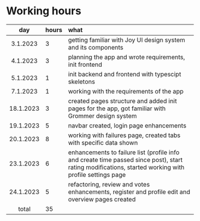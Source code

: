 # Working hours

| day | hours | what |
| :----:|:-----| :-----|
| 3.1.2023 | 3  | getting familiar with Joy UI design system and its components |
| 4.1.2023 | 3  | planning the app and wrote requirements, init frontend |
| 5.1.2023 | 1  | init backend and frontend with typescipt skeletons |
| 7.1.2023 | 1  | working with the requirements of the app |
| 18.1.2023 | 3 | created pages structure and added init pages for the app, got familiar with Grommer design system |
| 19.1.2023 | 5 | navbar created, login page enhancements |
| 20.1.2023 | 8 | working with failures page, created tabs with specific data shown |
| 23.1.2023 | 6 | enhancements to failure list (profile info and create time passed since post), start rating modifications, started working with profile settings page |
| 24.1.2023 | 5 | refactoring, review and votes enhancements, register and profile edit and overview pages created |
| total    | 35  | | 
